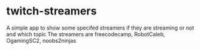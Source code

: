 # twitch-streamers
A simple app to show some specifed streamers if they are streaming or not and which topic
The streamers are freecodecamp, RobotCaleb, OgamingSC2, noobs2ninjas
